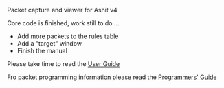 Packet capture and viewer for Ashit v4

Core code is finished, work still to do ...

- Add more packets to the rules table
- Add a "target" window
- Finish the manual

Please take time to read the [User Guide](./Manual/Guide.MD)

Fro packet programming information please read the [Programmers' Guide](./Manual/Prog.MD)

